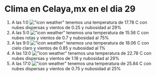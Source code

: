 # Clima en Celaya,mx en el dia 29

1. A las 1:0 !["icon weather"](http://openweathermap.org/img/w/03n.png) tenemos una temperatura de 17.78 C con nubes dispersas y  vientos de 0.25 y nubosidad al 29%
1. A las 5:0 !["icon weather"](http://openweathermap.org/img/w/04n.png) tenemos una temperatura de 15.56 C con nubes rotas y  vientos de 0.7 y nubosidad al 75%
1. A las 9:0 !["icon weather"](http://openweathermap.org/img/w/01d.png) tenemos una temperatura de 18.06 C con cielo claro y  vientos de 0.85 y nubosidad al 1%
1. A las 13:0 !["icon weather"](http://openweathermap.org/img/w/03d.png) tenemos una temperatura de 22.78 C con nubes dispersas y  vientos de 1.18 y nubosidad al 29%
1. A las 17:0 !["icon weather"](http://openweathermap.org/img/w/03d.png) tenemos una temperatura de 25.84 C con nubes dispersas y  vientos de 0.75 y nubosidad al 25%
